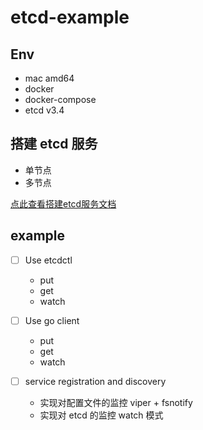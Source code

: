 # etcd-example

## Env

* mac amd64
* docker
* docker-compose
* etcd v3.4

## 搭建 etcd 服务
* 单节点
* 多节点

[点此查看搭建etcd服务文档](docs/build-etcd-service.md)

## example

- [ ] Use etcdctl
  - put
  - get
  - watch

- [ ] Use go client
  - put
  - get
  - watch

- [ ] service registration and discovery
  - 实现对配置文件的监控 viper + fsnotify
  - 实现对 etcd 的监控 watch 模式
